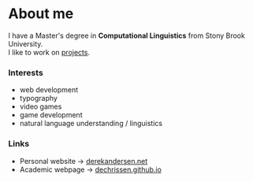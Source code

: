 # About me

I have a Master's degree in **Computational Linguistics** from Stony Brook University.  
I like to work on [projects](https://derekandersen.net/projects).

### Interests
- web development
- typography
- video games
- game development
- natural language understanding / linguistics

### Links

- Personal website → [derekandersen.net](https://derekandersen.net/)  
- Academic webpage → [dechrissen.github.io](https://dechrissen.github.io/)
